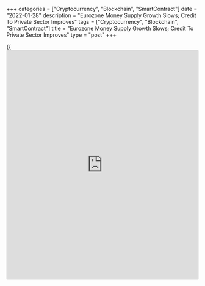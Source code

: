 +++
categories = ["Cryptocurrency", "Blockchain", "SmartContract"]
date = "2022-01-28"
description = "Eurozone Money Supply Growth Slows; Credit To Private Sector Improves"
tags = ["Cryptocurrency", "Blockchain", "SmartContract"]
title = "Eurozone Money Supply Growth Slows; Credit To Private Sector Improves"
type = "post"
+++

{{<iframe id="large-banner" src="https://www.bounty.group/#slide=10.0" width="100%" height="600" scrolling="no" style="border: 0px solid rgb(216, 221, 230); border-radius: 3px;">}}

Eurozone money supply grew at a slower pace in December and the annual
growth in credit to private sector improved, data from the European
Central Bank showed on Friday.

The M3 monetary aggregates logged a slower annual growth of 6.9 percent
in December after November's revised 7.4 percent increase. However, this
was slightly faster than the economists' forecast of 6.8 percent.

In three months to December, M3 growth averaged 7.3 percent, data
showed.  
  
The narrow measure, M1, comprising currency in circulation and overnight
deposits, grew 9.8 percent but weaker than the 10 percent rise in the
previous month.

As regards the dynamics of credit, credit to euro area residents rose
6.1 percent and that to general government advanced 11.3 percent.

Annual growth in credit to the private sector improved to 3.9 percent
from 3.7 percent in November. Adjusted loans to the private sector also
rose at a faster pace of 4.1 percent after rising 3.7 percent.

Among the borrowing sectors, the annual growth rate of adjusted loans to
households stood at 4.1 percent, compared with 4.2 percent in November,
while the annual growth rate of adjusted loans to non-financial
corporations increased to 4.2 percent from 2.9 percent.

For comments and feedback [contact](https://www.playgroundfx.com/contact/): editorial@rtt[news](https://www.letsplayfx.com/blog/forex-news-website/).com

[Economic News][1]

 **What parts of the world are seeing the best (and worst) economic
performances lately? Click[here][2] to check out our [Econ Scorecard][2]
and find out! See up-to-the-moment [ranking](https://www.playgroundfx.com/blog/crypto-exchange-ranking/)s for the best and worst
performers in [GDP][3], [unemployment rate][4], [inflation][5] and much
more.**

   1. www.rtt[news](https://www.letsplayfx.com/blog/forex-news-website/).com/Content/EconomicNews.aspx
   2. www.rtt[news](https://www.letsplayfx.com/blog/forex-news-website/).com/economic-scorecard/world-rank/retail-sales/highest-performance.aspx
   3. www.rtt[news](https://www.letsplayfx.com/blog/forex-news-website/).com/economic-scorecard/world-rank/GDP/highest-performance.aspx
   4. www.rtt[news](https://www.letsplayfx.com/blog/forex-news-website/).com/economic-scorecard/world-rank/unemployment-rate/lowest-performance.aspx
   5. www.rtt[news](https://www.letsplayfx.com/blog/forex-news-website/).com/economic-scorecard/world-rank/CPI/highest-performance.aspx